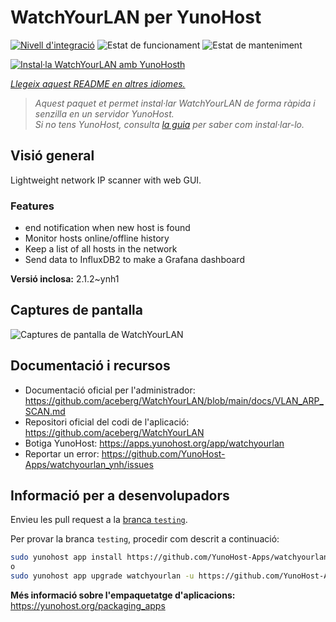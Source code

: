 <!--
N.B.: Aquest README ha estat generat automàticament per <https://github.com/YunoHost/apps/tree/master/tools/readme_generator>
NO s'ha de modificar manualment.
-->

# WatchYourLAN per YunoHost

[![Nivell d'integració](https://apps.yunohost.org/badge/integration/watchyourlan)](https://ci-apps.yunohost.org/ci/apps/watchyourlan/)
![Estat de funcionament](https://apps.yunohost.org/badge/state/watchyourlan)
![Estat de manteniment](https://apps.yunohost.org/badge/maintained/watchyourlan)

[![Instal·la WatchYourLAN amb YunoHosth](https://install-app.yunohost.org/install-with-yunohost.svg)](https://install-app.yunohost.org/?app=watchyourlan)

*[Llegeix aquest README en altres idiomes.](./ALL_README.md)*

> *Aquest paquet et permet instal·lar WatchYourLAN de forma ràpida i senzilla en un servidor YunoHost.*  
> *Si no tens YunoHost, consulta [la guia](https://yunohost.org/install) per saber com instal·lar-lo.*

## Visió general

Lightweight network IP scanner with web GUI.

### Features

- end notification when new host is found
- Monitor hosts online/offline history
- Keep a list of all hosts in the network
- Send data to InfluxDB2 to make a Grafana dashboard


**Versió inclosa:** 2.1.2~ynh1

## Captures de pantalla

![Captures de pantalla de WatchYourLAN](./doc/screenshots/Screenshot.png)

## Documentació i recursos

- Documentació oficial per l'administrador: <https://github.com/aceberg/WatchYourLAN/blob/main/docs/VLAN_ARP_SCAN.md>
- Repositori oficial del codi de l'aplicació: <https://github.com/aceberg/WatchYourLAN>
- Botiga YunoHost: <https://apps.yunohost.org/app/watchyourlan>
- Reportar un error: <https://github.com/YunoHost-Apps/watchyourlan_ynh/issues>

## Informació per a desenvolupadors

Envieu les pull request a la [branca `testing`](https://github.com/YunoHost-Apps/watchyourlan_ynh/tree/testing).

Per provar la branca `testing`, procedir com descrit a continuació:

```bash
sudo yunohost app install https://github.com/YunoHost-Apps/watchyourlan_ynh/tree/testing --debug
o
sudo yunohost app upgrade watchyourlan -u https://github.com/YunoHost-Apps/watchyourlan_ynh/tree/testing --debug
```

**Més informació sobre l'empaquetatge d'aplicacions:** <https://yunohost.org/packaging_apps>

